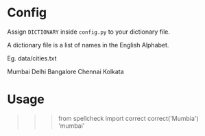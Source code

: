 Config
======
Assign `DICTIONARY` inside `config.py` to your dictionary file.

A dictionary file is a list of names in the English Alphabet.

Eg. data/cities.txt

Mumbai
Delhi
Bangalore
Chennai
Kolkata


Usage
=====


>>> from spellcheck import correct
>>> correct('Mumbia')
'mumbai'
